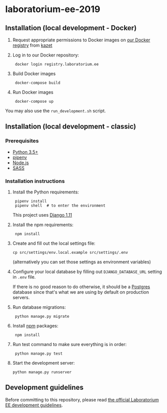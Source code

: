 # laboratorium-ee-2019

## Installation (local development - Docker)

1. Request appropriate permissions to Docker images on [our Docker registry](https://registry.laboratorium.ee/) from [kazet](mailto:krzysztof.zajac@laboratorium.ee)

2. Log in to our Docker repository:

        docker login registry.laboratorium.ee

3. Build Docker images

        docker-compose build

4. Run Docker images

        docker-compose up

You may also use the `run_development.sh` script.

## Installation (local development - classic)

### Prerequisites

- [Python 3.5+](https://www.python.org/)
- [pipenv](https://pipenv.readthedocs.io/en/latest/)
- [Node.js](https://docs.npmjs.com/getting-started/installing-node)
- [SASS](http://sass-lang.com/install)

### Installation instructions

1. Install the Python requirements:

        pipenv install
        pipenv shell  # to enter the environment

    This project uses [Django 1.11](https://docs.djangoproject.com/en/1.11/)

2. Install the npm requirements:

        npm install

3. Create and fill out the local settings file:

       cp src/settings/env.local.example src/settings/.env
    (alternatively you can set those settings as environment variables)

4. Configure your local database by filling out `DJANGO_DATABASE_URL` setting in `.env` file.

    If there is no good reason to do otherwise, it should be a [Postgres](https://www.postgresql.org/) database since that's what we are using by default on production servers.

5. Run database migrations:

        python manage.py migrate

6. Install [npm](https://www.npmjs.com/) packages:

        npm install

7. Run test command to make sure everything is in order:

        python manage.py test

8. Start the development server:

       python manage.py runserver

## Development guidelines
Before committing to this repository, please read [the official Laboratorium EE development guidelines](https://github.com/EE/bombaatomowa).

